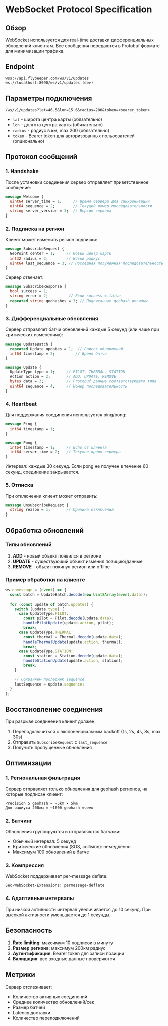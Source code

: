 # WebSocket Protocol Specification

## Обзор

WebSocket используется для real-time доставки дифференциальных обновлений клиентам. Все сообщения передаются в Protobuf формате для минимизации трафика.

## Endpoint

```
wss://api.flybeeper.com/ws/v1/updates
ws://localhost:8090/ws/v1/updates (dev)
```

## Параметры подключения

```
/ws/v1/updates?lat=46.5&lon=15.6&radius=200&token=<bearer_token>
```

- `lat` - широта центра карты (обязательно)
- `lon` - долгота центра карты (обязательно)
- `radius` - радиус в км, max 200 (обязательно)
- `token` - Bearer token для авторизованных пользователей (опционально)

## Протокол сообщений

### 1. Handshake

После установки соединения сервер отправляет приветственное сообщение:

```protobuf
message Welcome {
  uint64 server_time = 1;     // Время сервера для синхронизации
  uint64 sequence = 2;        // Текущий номер последовательности
  string server_version = 3;  // Версия сервера
}
```

### 2. Подписка на регион

Клиент может изменить регион подписки:

```protobuf
message SubscribeRequest {
  GeoPoint center = 1;     // Новый центр карты
  int32 radius = 2;        // Новый радиус
  uint64 last_sequence = 3; // Последняя полученная последовательность
}
```

Сервер отвечает:

```protobuf
message SubscribeResponse {
  bool success = 1;
  string error = 2;         // Если success = false
  repeated string geohashes = 3; // Подписанные geohash регионы
}
```

### 3. Дифференциальные обновления

Сервер отправляет батчи обновлений каждые 5 секунд (или чаще при критических изменениях):

```protobuf
message UpdateBatch {
  repeated Update updates = 1;  // Список обновлений
  int64 timestamp = 2;         // Время батча
}

message Update {
  UpdateType type = 1;     // PILOT, THERMAL, STATION
  Action action = 2;       // ADD, UPDATE, REMOVE
  bytes data = 3;          // Protobuf данные соответствующего типа
  uint64 sequence = 4;     // Номер последовательности
}
```

### 4. Heartbeat

Для поддержания соединения используется ping/pong:

```protobuf
message Ping {
  int64 timestamp = 1;
}

message Pong {
  int64 timestamp = 1;     // Echo от клиента
  int64 server_time = 2;   // Текущее время сервера
}
```

Интервал: каждые 30 секунд. Если pong не получен в течение 60 секунд, соединение закрывается.

### 5. Отписка

При отключении клиент может отправить:

```protobuf
message UnsubscribeRequest {
  string reason = 1;       // Причина отключения
}
```

## Обработка обновлений

### Типы обновлений

1. **ADD** - новый объект появился в регионе
2. **UPDATE** - существующий объект изменил позицию/данные
3. **REMOVE** - объект покинул регион или offline

### Пример обработки на клиенте

```javascript
ws.onmessage = (event) => {
  const batch = UpdateBatch.decode(new Uint8Array(event.data));
  
  for (const update of batch.updates) {
    switch (update.type) {
      case UpdateType.PILOT:
        const pilot = Pilot.decode(update.data);
        handlePilotUpdate(update.action, pilot);
        break;
      case UpdateType.THERMAL:
        const thermal = Thermal.decode(update.data);
        handleThermalUpdate(update.action, thermal);
        break;
      case UpdateType.STATION:
        const station = Station.decode(update.data);
        handleStationUpdate(update.action, station);
        break;
    }
    
    // Сохраняем последнюю sequence
    lastSequence = update.sequence;
  }
};
```

## Восстановление соединения

При разрыве соединения клиент должен:

1. Переподключиться с экспоненциальным backoff (1s, 2s, 4s, 8s, max 30s)
2. Отправить `SubscribeRequest` с `last_sequence`
3. Получить пропущенные обновления

## Оптимизации

### 1. Региональная фильтрация

Сервер отправляет только обновления для geohash регионов, на которые подписан клиент:

```
Precision 5 geohash = ~5km × 5km
Для радиуса 200км = ~1600 geohash ячеек
```

### 2. Батчинг

Обновления группируются и отправляются батчами:
- Обычный интервал: 5 секунд
- Критические обновления (SOS, collision): немедленно
- Максимум 100 обновлений в батче

### 3. Компрессия

WebSocket поддерживает per-message deflate:
```
Sec-WebSocket-Extensions: permessage-deflate
```

### 4. Адаптивные интервалы

При низкой активности интервал увеличивается до 10 секунд.
При высокой активности уменьшается до 1 секунды.

## Безопасность

1. **Rate limiting**: максимум 10 подписок в минуту
2. **Размер региона**: максимум 200км радиус
3. **Аутентификация**: Bearer token для записи позиции
4. **Валидация**: все входные данные проверяются

## Метрики

Сервер отслеживает:
- Количество активных соединений
- Среднее количество обновлений/сек
- Размер батчей
- Latency доставки
- Количество переподключений